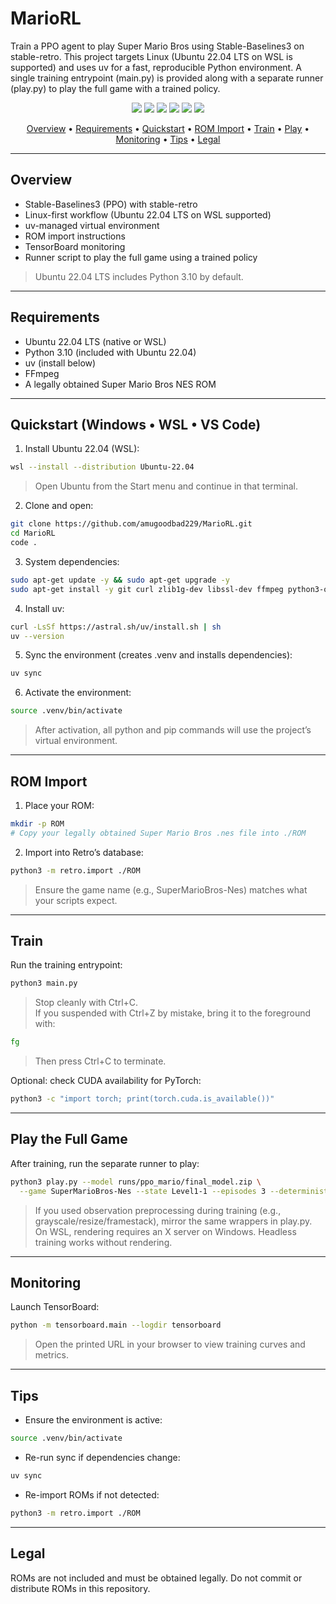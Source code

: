 # MarioRL

Train a PPO agent to play Super Mario Bros using Stable-Baselines3 on stable-retro. This project targets Linux (Ubuntu 22.04 LTS on WSL is supported) and uses uv for a fast, reproducible Python environment. A single training entrypoint (main.py) is provided along with a separate runner (play.py) to play the full game with a trained policy.

<p align="center">
  <img src="https://img.shields.io/badge/Python-3.10-blue?logo=python" />
  <img src="https://img.shields.io/badge/RL-PPO-orange" />
  <img src="https://img.shields.io/badge/Framework-Stable--Baselines3-2ea44f" />
  <img src="https://img.shields.io/badge/Emulator-stable--retro-d73a49" />
  <img src="https://img.shields.io/badge/Backend-PyTorch-ee4c2c?logo=pytorch" />
  <img src="https://img.shields.io/badge/Env%20Manager-uv-7c3aed" />
</p>

<p align="center">
  <a href="#overview">Overview</a> •
  <a href="#requirements">Requirements</a> •
  <a href="#quickstart-windows--wsl--vs-code">Quickstart</a> •
  <a href="#rom-import">ROM Import</a> •
  <a href="#train">Train</a> •
  <a href="#play-the-full-game">Play</a> •
  <a href="#monitoring">Monitoring</a> •
  <a href="#tips">Tips</a> •
  <a href="#legal">Legal</a>
</p>

---

## Overview

- Stable-Baselines3 (PPO) with stable-retro
- Linux-first workflow (Ubuntu 22.04 LTS on WSL supported)
- uv-managed virtual environment
- ROM import instructions
- TensorBoard monitoring
- Runner script to play the full game using a trained policy

> Ubuntu 22.04 LTS includes Python 3.10 by default.

---

## Requirements

- Ubuntu 22.04 LTS (native or WSL)
- Python 3.10 (included with Ubuntu 22.04)
- uv (install below)
- FFmpeg
- A legally obtained Super Mario Bros NES ROM

---

## Quickstart (Windows • WSL • VS Code)

1) Install Ubuntu 22.04 (WSL):
```bash
wsl --install --distribution Ubuntu-22.04
```

> Open Ubuntu from the Start menu and continue in that terminal.

2) Clone and open:
```bash
git clone https://github.com/amugoodbad229/MarioRL.git
cd MarioRL
code .
```

3) System dependencies:
```bash
sudo apt-get update -y && sudo apt-get upgrade -y
sudo apt-get install -y git curl zlib1g-dev libssl-dev ffmpeg python3-opengl
```

4) Install uv:
```bash
curl -LsSf https://astral.sh/uv/install.sh | sh
uv --version
```

5) Sync the environment (creates .venv and installs dependencies):
```bash
uv sync
```

6) Activate the environment:
```bash
source .venv/bin/activate
```

> After activation, all python and pip commands will use the project’s virtual environment.

---

## ROM Import

1) Place your ROM:
```bash
mkdir -p ROM
# Copy your legally obtained Super Mario Bros .nes file into ./ROM
```

2) Import into Retro’s database:
```bash
python3 -m retro.import ./ROM
```

> Ensure the game name (e.g., SuperMarioBros-Nes) matches what your scripts expect.

---

## Train

Run the training entrypoint:
```bash
python3 main.py
```

> Stop cleanly with Ctrl+C.  
> If you suspended with Ctrl+Z by mistake, bring it to the foreground with:
```bash
fg
```
> Then press Ctrl+C to terminate.

Optional: check CUDA availability for PyTorch:
```bash
python3 -c "import torch; print(torch.cuda.is_available())"
```

---

## Play the Full Game

After training, run the separate runner to play:
```bash
python3 play.py --model runs/ppo_mario/final_model.zip \
  --game SuperMarioBros-Nes --state Level1-1 --episodes 3 --deterministic
```

> If you used observation preprocessing during training (e.g., grayscale/resize/framestack), mirror the same wrappers in play.py.  
> On WSL, rendering requires an X server on Windows. Headless training works without rendering.

---

## Monitoring

Launch TensorBoard:
```bash
python -m tensorboard.main --logdir tensorboard
```

> Open the printed URL in your browser to view training curves and metrics.

---

## Tips

- Ensure the environment is active:
```bash
source .venv/bin/activate
```

- Re-run sync if dependencies change:
```bash
uv sync
```

- Re-import ROMs if not detected:
```bash
python3 -m retro.import ./ROM
```

---

## Legal

ROMs are not included and must be obtained legally. Do not commit or distribute ROMs in this repository.
